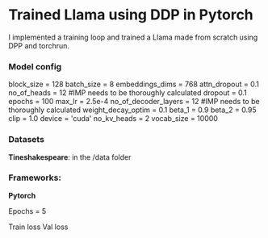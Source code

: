 
# Trained Llama using DDP in Pytorch

I implemented a training loop and trained a Llama made from scratch using DPP and torchrun.

### Model config

block_size = 128
batch_size = 8
embeddings_dims = 768
attn_dropout = 0.1
no_of_heads = 12 #IMP needs to be thoroughly calculated
dropout = 0.1
epochs = 100
max_lr = 2.5e-4
no_of_decoder_layers = 12 #IMP needs to be thoroughly calculated
weight_decay_optim = 0.1
beta_1 = 0.9
beta_2 = 0.95
clip = 1.0
device = 'cuda'
no_kv_heads = 2
vocab_size = 10000



### Datasets

**Tineshakespeare**: in the /data folder

### Frameworks:
**Pytorch**

Epochs = 5

Train loss
Val loss 


